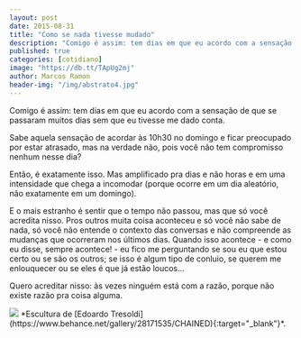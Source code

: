 ```yaml
---
layout: post
date: 2015-08-31
title: "Como se nada tivesse mudado"
description: "Comigo é assim: tem dias em que eu acordo com a sensação de que se passaram muitos dias sem que eu tivesse me dado conta."
published: true
categories: [cotidiano]
image: "https://db.tt/TApUg2mj"
author: Marcos Ramon
header-img: "/img/abstrato4.jpg"
---
```



Comigo é assim: tem dias em que eu acordo com a sensação de que se passaram muitos dias sem que eu tivesse me dado conta.

Sabe aquela sensação de acordar às 10h30 no domingo e ficar preocupado por estar atrasado, mas na verdade não, pois você não tem compromisso nenhum nesse dia?

Então, é exatamente isso. Mas amplificado pra dias e não horas e em uma intensidade que chega a incomodar (porque ocorre em um dia aleatório, não exatamente em um domingo).

E o mais estranho é sentir que o tempo não passou, mas que só você acredita nisso. Pros outros muita coisa aconteceu e só você não sabe de nada, só você não entende o contexto das conversas e não compreende as mudanças que ocorreram nos últimos dias. Quando isso acontece - e como eu disse, sempre acontece! - eu fico me perguntando se sou eu que estou certo ou se são os outros; se isso é algum tipo de conluio, se querem me enlouquecer ou se eles é que já estão loucos...

Quero acreditar nisso: às vezes ninguém está com a razão, porque não existe razão pra coisa alguma.

<img src="https://db.tt/TApUg2mj">
*Escultura de [Edoardo Tresoldi](https://www.behance.net/gallery/28171535/CHAINED){:target="_blank"}*.

